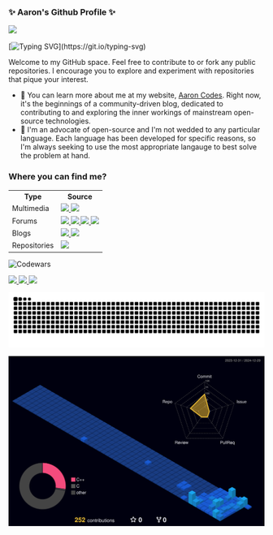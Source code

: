 ### ✨ Aaron's Github Profile ✨

[![](https://img.shields.io/static/v1?label=Sponsor&message=%E2%9D%A4&logo=GitHub&color=%23fe8e86)](https://github.com/sponsors/AaronCCLloyd)

[![Typing SVG](https://readme-typing-svg.herokuapp.com?font=Fira+Code&pause=1000&width=650&lines=This+is+Aaron+Codes!;Exploring+the+internals+of+mainstream+technologies!;Contributing+to+open-source!)](https://git.io/typing-svg)

Welcome to my GitHub space. Feel free to contribute to or fork any public repositories.
I encourage you to explore and experiment with repositories that pique your interest.

- 🌱 You can learn more about me at my website, [Aaron Codes](https://aaron-codes.io/). Right now, it's the beginnings of a community-driven blog, dedicated to contributing to and exploring the inner workings of mainstream open-source technologies.
- 👯 I'm an advocate of open-source and I'm not wedded to any particular language. Each language has been developed for specific reasons, so I'm always seeking to use the most appropriate langauge to best solve the problem at hand.

### Where you can find me?
<table>
    <tr>
        <th>Type</th>
        <th>Source</th>
    </tr>
    <tr>
        <td>Multimedia</td>
        <td>
            <div>
                <a href="https://www.twitch.tv/aaroncodes">
                    <img src="https://img.shields.io/badge/Twitch-%239146FF.svg?style=for-the-badge&logo=Twitch&logoColor=white" />
                </a>
                <a href="https://www.youtube.com/@aaron-codes">
                    <img src="https://img.shields.io/badge/YouTube-%23FF0000.svg?style=for-the-badge&logo=YouTube&logoColor=white" />
                </a>
            </div>
        </td>
    </tr>
    <tr>
        <td>Forums</td>
        <td>
            <div>
                <a href="https://discordapp.com/users/848251614514774056">
                    <img src="https://img.shields.io/badge/Discord-%235865F2.svg?style=for-the-badge&logo=discord&logoColor=white" />
                </a>
                <a href="https://x.com/loadandstore">
                    <img src="https://img.shields.io/badge/X-%23000000.svg?style=for-the-badge&logo=X&logoColor=white" />
                </a>
                <a href="https://www.goodreads.com/user/show/100747462-aaron-lloyd">
                    <img src="https://img.shields.io/badge/Goodreads-F3F1EA?style=for-the-badge&logo=goodreads&logoColor=372213" />
                </a>
                <a href="https://www.reddit.com/user/RelationOk9127/">
                    <img src="https://img.shields.io/badge/Reddit-%23FF4500.svg?style=for-the-badge&logo=Reddit&logoColor=white" />
                </a>
            </div>
        </td>
    </tr>
    <tr>
        <td>Blogs</td>
        <td>
            <div>
                <a href="https://dev.to/aaron-codes">
                    <img src="https://img.shields.io/badge/dev.to-0A0A0A?style=for-the-badge&logo=dev.to&logoColor=white" />
                </a>
                <a href="https://medium.com/@aaroncclloyd">
                    <img src="https://img.shields.io/badge/Medium-12100E?style=for-the-badge&logo=medium&logoColor=white" />
                </a>
            </div>
        </td>
    </tr>
    <tr>
        <td>Repositories</td>
        <td>
            <div>
                <a href="https://gitlab.com/AaronCCLloyd">
                    <img src="https://img.shields.io/badge/gitlab-%23181717.svg?style=for-the-badge&logo=gitlab&logoColor=white" />
                </a>
            </div>
        </td>
    </tr>
</table>

<!--Code Wars-->
![Codewars](https://github.r2v.ch/codewars?user=AaronCCLloyd&name=true&top_languages=true&stroke=%23b362ff&theme=purple_dark)

<!--stats-->
<div>
    <a href="https://github.com/AaronCCLloyd/github-stats">
        <img src="https://github.com/AaronCCLloyd/github-stats/blob/master/generated/overview.svg#gh-dark-mode-only" />
        <img src="https://github.com/AaronCCLloyd/github-stats/blob/master/generated/languages.svg#gh-dark-mode-only" />
        <img src="https://github-readme-stats.vercel.app/api?username=AaronCCLloyd&show_icons=true&theme=radical" />
    </a>
</div>

<!--   green snake -->
![Aaron's github activity graph](https://raw.githubusercontent.com/AaronCCLloyd/AaronCCLloyd/output/github-contribution-grid-snake.svg)

![Animated 3D activity](profile-3d-contrib/profile-night-view.svg)
